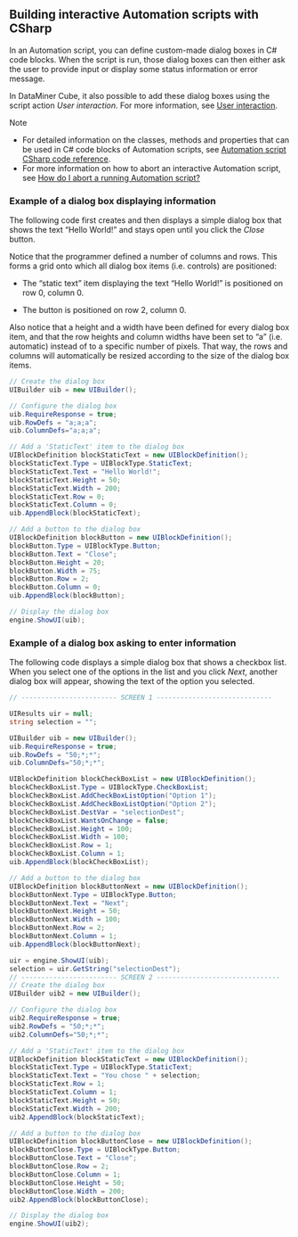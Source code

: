 ## Building interactive Automation scripts with CSharp

In an Automation script, you can define custom-made dialog boxes in C# code blocks. When the script is run, those dialog boxes can then either ask the user to provide input or display some status information or error message.

In DataMiner Cube, it also possible to add these dialog boxes using the script action *User interaction*. For more information, see [User interaction](User_interaction.md).

> [!NOTE]
> - For detailed information on the classes, methods and properties that can be used in C# code blocks of Automation scripts, see [Automation script CSharp code reference](../../part_7/CsharpReference/CsharpReference.md#automation-script-csharp-code-reference).
> - For more information on how to abort an interactive Automation script, see [How do I abort a running Automation script?](How_do_I_abort_a_running_Automation_script.md)

### Example of a dialog box displaying information

The following code first creates and then displays a simple dialog box that shows the text “Hello World!” and stays open until you click the *Close* button.

Notice that the programmer defined a number of columns and rows. This forms a grid onto which all dialog box items (i.e. controls) are positioned:

- The “static text” item displaying the text “Hello World!” is positioned on row 0, column 0.

- The button is positioned on row 2, column 0.

Also notice that a height and a width have been defined for every dialog box item, and that the row heights and column widths have been set to “a” (i.e. automatic) instead of to a specific number of pixels. That way, the rows and columns will automatically be resized according to the size of the dialog box items.

```cs
// Create the dialog box
UIBuilder uib = new UIBuilder();

// Configure the dialog box
uib.RequireResponse = true;
uib.RowDefs = "a;a;a";
uib.ColumnDefs="a;a;a";

// Add a 'StaticText' item to the dialog box
UIBlockDefinition blockStaticText = new UIBlockDefinition();
blockStaticText.Type = UIBlockType.StaticText;
blockStaticText.Text = "Hello World!";
blockStaticText.Height = 50;
blockStaticText.Width = 200;
blockStaticText.Row = 0;
blockStaticText.Column = 0;
uib.AppendBlock(blockStaticText);

// Add a button to the dialog box
UIBlockDefinition blockButton = new UIBlockDefinition();
blockButton.Type = UIBlockType.Button;
blockButton.Text = "Close";
blockButton.Height = 20;
blockButton.Width = 75;
blockButton.Row = 2;
blockButton.Column = 0;
uib.AppendBlock(blockButton);

// Display the dialog box
engine.ShowUI(uib);
```

### Example of a dialog box asking to enter information

The following code displays a simple dialog box that shows a checkbox list. When you select one of the options in the list and you click *Next*, another dialog box will appear, showing the text of the option you selected.

```cs
// ------------------------ SCREEN 1 -----------------------------

UIResults uir = null;
string selection = "";

UIBuilder uib = new UIBuilder();
uib.RequireResponse = true;
uib.RowDefs = "50;*;*";
uib.ColumnDefs="50;*;*";

UIBlockDefinition blockCheckBoxList = new UIBlockDefinition();
blockCheckBoxList.Type = UIBlockType.CheckBoxList;
blockCheckBoxList.AddCheckBoxListOption("Option 1");
blockCheckBoxList.AddCheckBoxListOption("Option 2");
blockCheckBoxList.DestVar = "selectionDest";
blockCheckBoxList.WantsOnChange = false;
blockCheckBoxList.Height = 100;
blockCheckBoxList.Width = 100;
blockCheckBoxList.Row = 1;
blockCheckBoxList.Column = 1;
uib.AppendBlock(blockCheckBoxList);

// Add a button to the dialog box
UIBlockDefinition blockButtonNext = new UIBlockDefinition();
blockButtonNext.Type = UIBlockType.Button;
blockButtonNext.Text = "Next";
blockButtonNext.Height = 50;
blockButtonNext.Width = 100;
blockButtonNext.Row = 2;
blockButtonNext.Column = 1;
uib.AppendBlock(blockButtonNext);

uir = engine.ShowUI(uib);
selection = uir.GetString("selectionDest");
// ------------------------ SCREEN 2 -------------------------------
// Create the dialog box
UIBuilder uib2 = new UIBuilder();

// Configure the dialog box
uib2.RequireResponse = true;
uib2.RowDefs = "50;*;*";
uib2.ColumnDefs="50;*;*";

// Add a 'StaticText' item to the dialog box
UIBlockDefinition blockStaticText = new UIBlockDefinition();
blockStaticText.Type = UIBlockType.StaticText;
blockStaticText.Text = "You chose " + selection;
blockStaticText.Row = 1;
blockStaticText.Column = 1;
blockStaticText.Height = 50;
blockStaticText.Width = 200;
uib2.AppendBlock(blockStaticText);

// Add a button to the dialog box
UIBlockDefinition blockButtonClose = new UIBlockDefinition();
blockButtonClose.Type = UIBlockType.Button;
blockButtonClose.Text = "Close";
blockButtonClose.Row = 2;
blockButtonClose.Column = 1;
blockButtonClose.Height = 50;
blockButtonClose.Width = 200;
uib2.AppendBlock(blockButtonClose);

// Display the dialog box
engine.ShowUI(uib2);
```

